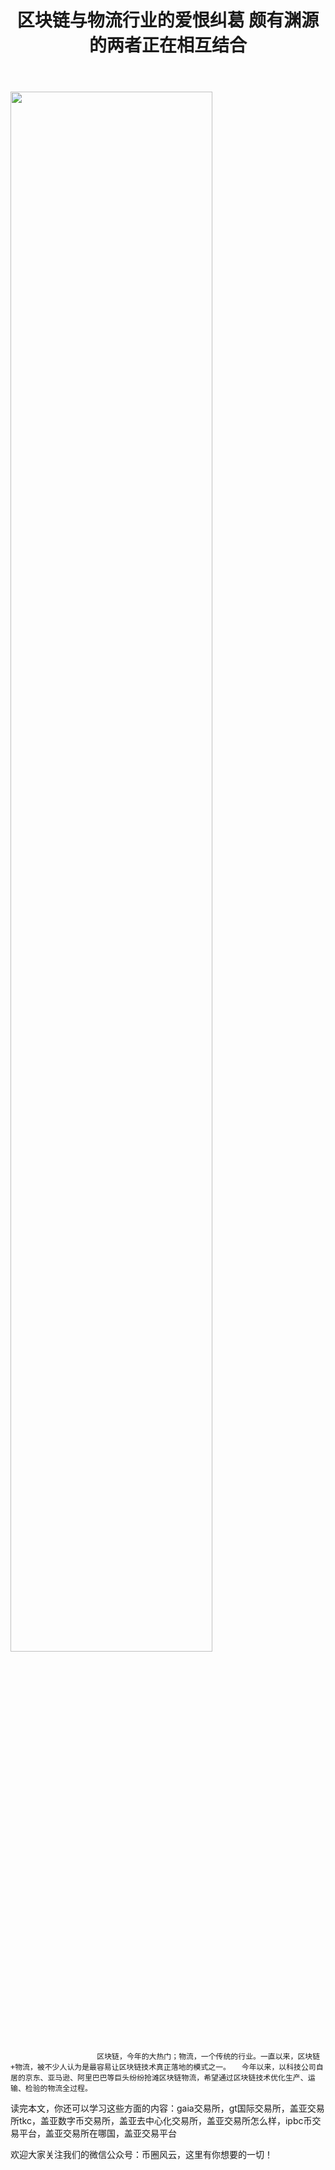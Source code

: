 ﻿---
layout: post
title: "区块链与物流行业的爱恨纠葛 颇有渊源的两者正在相互结合"
description: "区块链与物流行业的爱恨纠葛 颇有渊源的两者正在相互结合gaia交易所，gt国际交易所，盖亚交易所tkc，盖亚数字币交易所，盖亚去中心化交易所，盖亚交易所怎么样，ipbc币交易平台，盖亚交易所在哪国，盖亚交易平台"
tags: [盖亚交易所,区块链,tkc,买币网]
categories: [币圈风云,TKC]
---
<img src="http://utouu-web-test.oss-cn-hangzhou.aliyuncs.com/biiduuuser/1513914840372.jpg" width="80%"/>



					　　区块链，今年的大热门；物流，一个传统的行业。一直以来，区块链+物流，被不少人认为是最容易让区块链技术真正落地的模式之一。　　今年以来，以科技公司自居的京东、亚马逊、阿里巴巴等巨头纷纷抢滩区块链物流，希望通过区块链技术优化生产、运输、检验的物流全过程。

读完本文，你还可以学习这些方面的内容：gaia交易所，gt国际交易所，盖亚交易所tkc，盖亚数字币交易所，盖亚去中心化交易所，盖亚交易所怎么样，ipbc币交易平台，盖亚交易所在哪国，盖亚交易平台


欢迎大家关注我们的微信公众号：币圈风云，这里有你想要的一切！